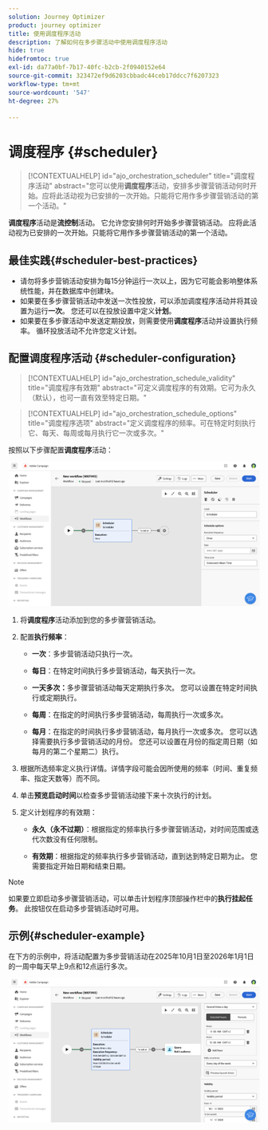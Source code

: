 ```yaml
---
solution: Journey Optimizer
product: journey optimizer
title: 使用调度程序活动
description: 了解如何在多步骤活动中使用调度程序活动
hide: true
hidefromtoc: true
exl-id: da77a0bf-7b17-40fc-b2cb-2f0940152e64
source-git-commit: 323472ef9d6203cbbadc44ceb17ddcc7f6207323
workflow-type: tm+mt
source-wordcount: '547'
ht-degree: 27%

---
```


# 调度程序 {#scheduler}


>[!CONTEXTUALHELP]
>id="ajo_orchestration_scheduler"
>title="调度程序活动"
>abstract="您可以使用&#x200B;**调度程序**&#x200B;活动，安排多步骤营销活动何时开始。应将此活动视为已安排的一次开始。只能将它用作多步骤营销活动的第一个活动。"


**调度程序**&#x200B;活动是&#x200B;**流控制**&#x200B;活动。 它允许您安排何时开始多步骤营销活动。 应将此活动视为已安排的一次开始。只能将它用作多步骤营销活动的第一个活动。

## 最佳实践{#scheduler-best-practices}

* 请勿将多步营销活动安排为每15分钟运行一次以上，因为它可能会影响整体系统性能，并在数据库中创建块。
* 如果要在多步骤营销活动中发送一次性投放，可以添加调度程序活动并将其设置为运行&#x200B;**一次**。 您还可以在投放设置中定义&#x200B;**计划**。
* 如果要在多步骤活动中发送定期投放，则需要使用&#x200B;**调度程序**&#x200B;活动并设置执行频率。 循环投放活动不允许您定义计划。

## 配置调度程序活动 {#scheduler-configuration}

>[!CONTEXTUALHELP]
>id="ajo_orchestration_schedule_validity"
>title="调度程序有效期"
>abstract="可定义调度程序的有效期。它可为永久（默认），也可一直有效至特定日期。"


>[!CONTEXTUALHELP]
>id="ajo_orchestration_schedule_options"
>title="调度程序选项"
>abstract="定义调度程序的频率。可在特定时刻执行它、每天、每周或每月执行它一次或多次。"

按照以下步骤配置&#x200B;**调度程序**&#x200B;活动：

![](../assets/workflow-scheduler.png)

1. 将&#x200B;**调度程序**&#x200B;活动添加到您的多步骤营销活动。

1. 配置&#x200B;**执行频率**：

   * **一次**：多步营销活动只执行一次。

   * **每日**：在特定时间执行多步营销活动，每天执行一次。

   * **一天多次：**&#x200B;多步骤营销活动每天定期执行多次。 您可以设置在特定时间执行或定期执行。

   * **每周**：在指定的时间执行多步营销活动，每周执行一次或多次。

   * **每月**：在指定的时间执行多步营销活动，每月执行一次或多次。 您可以选择需要执行多步营销活动的月份。 您还可以设置在月份的指定周日期（如每月的第二个星期二）执行。

1. 根据所选频率定义执行详情。详情字段可能会因所使用的频率（时间、重复频率、指定天数等）而不同。

1. 单击&#x200B;**预览启动时间**&#x200B;以检查多步营销活动接下来十次执行的计划。

1. 定义计划程序的有效期：

   * **永久（永不过期）**：根据指定的频率执行多步骤营销活动，对时间范围或迭代次数没有任何限制。

   * **有效期**：根据指定的频率执行多步营销活动，直到达到特定日期为止。 您需要指定开始日期和结束日期。

>[!NOTE]
>
>如果要立即启动多步骤营销活动，可以单击计划程序顶部操作栏中的&#x200B;**执行挂起任务**。 此按钮仅在启动多步营销活动时可用。

## 示例{#scheduler-example}

在下方的示例中，将活动配置为多步营销活动在2025年10月1日至2026年1月1日的一周中每天早上9点和12点运行多次。

![](../assets/workflow-scheduler2.png)
